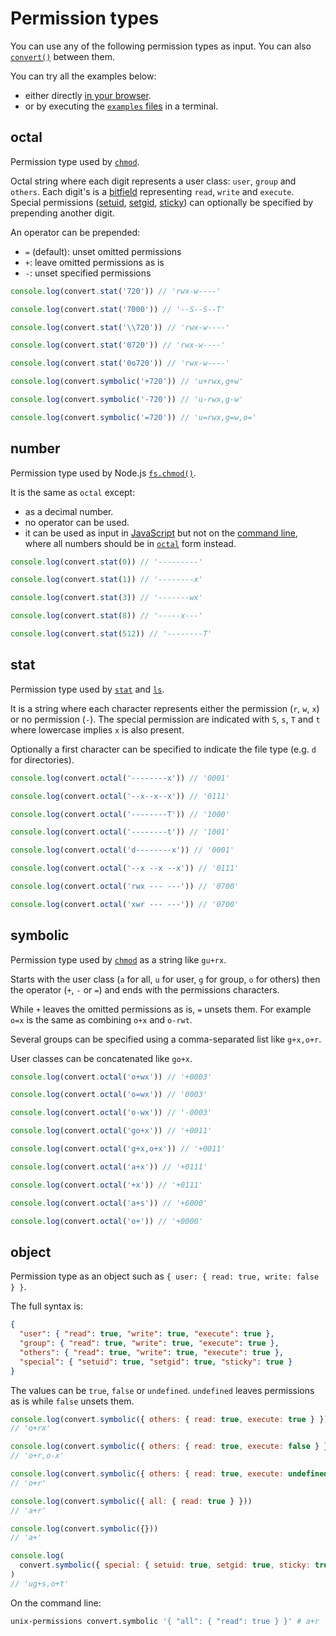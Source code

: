 # Permission types

You can use any of the following permission types as input. You can also
[`convert()`](API.md#convertoctalnumberstatsymbolicobjectpermission) between them.

You can try all the examples below:

- either directly [in your browser](https://repl.it/@ehmicky/unix-permissions).
- or by executing the [`examples` files](../examples/README.md) in a terminal.

## octal

Permission type used by [`chmod`](https://linux.die.net/man/1/chmod).

Octal string where each digit represents a user class: `user`, `group` and
`others`. Each digit's is a [bitfield](https://en.wikipedia.org/wiki/Bit_field)
representing `read`, `write` and `execute`. Special permissions
([setuid](https://en.wikipedia.org/wiki/Setuid),
[setgid](https://en.wikipedia.org/wiki/Setuid),
[sticky](https://en.wikipedia.org/wiki/Sticky_bit)) can optionally be
specified by prepending another digit.

An operator can be prepended:

- `=` (default): unset omitted permissions
- `+`: leave omitted permissions as is
- `-`: unset specified permissions

<!-- eslint-disable line-comment-position, no-inline-comments -->

```js
console.log(convert.stat('720')) // 'rwx-w----'

console.log(convert.stat('7000')) // '--S--S--T'

console.log(convert.stat('\\720')) // 'rwx-w----'

console.log(convert.stat('0720')) // 'rwx-w----'

console.log(convert.stat('0o720')) // 'rwx-w----'

console.log(convert.symbolic('+720')) // 'u+rwx,g+w'

console.log(convert.symbolic('-720')) // 'u-rwx,g-w'

console.log(convert.symbolic('=720')) // 'u=rwx,g=w,o='
```

## number

Permission type used by Node.js
[`fs.chmod()`](https://nodejs.org/api/fs.html#fs_fs_chmod_path_mode_callback).

It is the same as `octal` except:

- as a decimal number.
- no operator can be used.
- it can be used as input in [JavaScript](../README.md#usage-javascript) but not
  on the [command line](../README.md#usage-cli), where all numbers should be in
  [`octal`](#octal) form instead.

<!-- eslint-disable line-comment-position, no-inline-comments, no-magic-numbers -->

```js
console.log(convert.stat(0)) // '---------'

console.log(convert.stat(1)) // '--------x'

console.log(convert.stat(3)) // '-------wx'

console.log(convert.stat(8)) // '-----x---'

console.log(convert.stat(512)) // '--------T'
```

## stat

Permission type used by [`stat`](https://linux.die.net/man/2/stat) and
[`ls`](https://linux.die.net/man/1/ls).

It is a string where each character represents either the permission (`r`, `w`,
`x`) or no permission (`-`). The special permission are indicated with `S`,
`s`, `T` and `t` where lowercase implies `x` is also present.

Optionally a first character can be specified to indicate the file type (e.g.
`d` for directories).

<!-- eslint-disable line-comment-position, no-inline-comments -->

```js
console.log(convert.octal('--------x')) // '0001'

console.log(convert.octal('--x--x--x')) // '0111'

console.log(convert.octal('--------T')) // '1000'

console.log(convert.octal('--------t')) // '1001'

console.log(convert.octal('d--------x')) // '0001'

console.log(convert.octal('--x --x --x')) // '0111'

console.log(convert.octal('rwx --- ---')) // '0700'

console.log(convert.octal('xwr --- ---')) // '0700'
```

## symbolic

Permission type used by [`chmod`](https://linux.die.net/man/1/chmod) as a
string like `gu+rx`.

Starts with the user class (`a` for all, `u` for user, `g` for group, `o` for
others) then the operator (`+`, `-` or `=`) and ends with the permissions
characters.

While `+` leaves the omitted permissions as is, `=` unsets them. For example
`o=x` is the same as combining `o+x` and `o-rwt`.

Several groups can be specified using a comma-separated list like `g+x,o+r`.

User classes can be concatenated like `go+x`.

<!-- eslint-disable line-comment-position, no-inline-comments -->

```js
console.log(convert.octal('o+wx')) // '+0003'

console.log(convert.octal('o=wx')) // '0003'

console.log(convert.octal('o-wx')) // '-0003'

console.log(convert.octal('go+x')) // '+0011'

console.log(convert.octal('g+x,o+x')) // '+0011'

console.log(convert.octal('a+x')) // '+0111'

console.log(convert.octal('+x')) // '+0111'

console.log(convert.octal('a+s')) // '+6000'

console.log(convert.octal('o+')) // '+0000'
```

## object

Permission type as an object such as `{ user: { read: true, write: false } }`.

The full syntax is:

```json
{
  "user": { "read": true, "write": true, "execute": true },
  "group": { "read": true, "write": true, "execute": true },
  "others": { "read": true, "write": true, "execute": true },
  "special": { "setuid": true, "setgid": true, "sticky": true }
}
```

The values can be `true`, `false` or `undefined`. `undefined` leaves
permissions as is while `false` unsets them.

<!-- eslint-disable line-comment-position, no-inline-comments -->

```js
console.log(convert.symbolic({ others: { read: true, execute: true } }))
// 'o+rx'

console.log(convert.symbolic({ others: { read: true, execute: false } }))
// 'o+r,o-x'

console.log(convert.symbolic({ others: { read: true, execute: undefined } }))
// 'o+r'

console.log(convert.symbolic({ all: { read: true } }))
// 'a+r'

console.log(convert.symbolic({}))
// 'a+'

console.log(
  convert.symbolic({ special: { setuid: true, setgid: true, sticky: true } }),
)
// 'ug+s,o+t'
```

On the command line:

```bash
unix-permissions convert.symbolic '{ "all": { "read": true } }' # a+r
```
